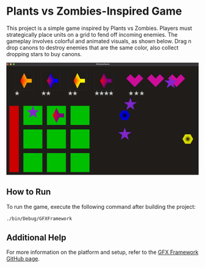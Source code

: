 # Plants vs Zombies-Inspired Game

This project is a simple game inspired by Plants vs Zombies. Players must strategically place units on a grid to fend off incoming enemies. The gameplay involves colorful and animated visuals, as shown below. Drag n drop canons to destroy enemies that are the same color, also collect dropping stars to buy canons.

![Game Screenshot](./Screenshot.png)

## How to Run

To run the game, execute the following command after building the project:

```bash
./bin/Debug/GFXFramework
```

## Additional Help
For more information on the platform and setup, refer to the [GFX Framework GitHub page](https://github.com/UPB-Graphics/gfx-framework).